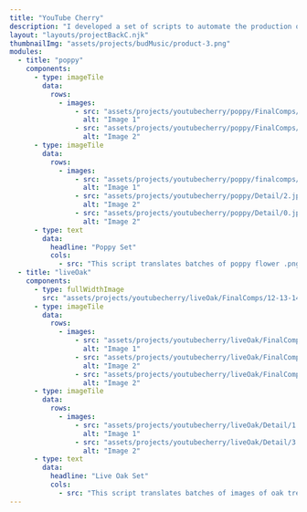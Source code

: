 ```yaml
---
title: "YouTube Cherry"
description: "I developed a set of scripts to automate the production of a large collection of graphics for YouTube's Cherry Campus. The title of each set refers to a species of plant that is native to the area."
layout: "layouts/projectBackC.njk"
thumbnailImg: "assets/projects/budMusic/product-3.png"
modules:
  - title: "poppy"
    components:
      - type: imageTile
        data:
          rows:
            - images:
                - src: "assets/projects/youtubecherry/poppy/FinalComps/8.jpg"
                  alt: "Image 1"
                - src: "assets/projects/youtubecherry/poppy/FinalComps/5.jpg"
                  alt: "Image 2"
      - type: imageTile
        data:
          rows:
            - images:
                - src: "assets/projects/youtubecherry/poppy/finalcomps/9.jpg"
                  alt: "Image 1"
                - src: "assets/projects/youtubecherry/poppy/Detail/2.jpg"
                  alt: "Image 2"
                - src: "assets/projects/youtubecherry/poppy/Detail/0.jpg"
                  alt: "Image 2"
      - type: text
        data:
          headline: "Poppy Set"
          cols:
            - src: "This script translates batches of poppy flower .png's into treated .svg files. These .svg's were then brought into PhotoShop, where I used them to compose each mural."
  - title: "liveOak"
    components:
      - type: fullWidthImage
        src: "assets/projects/youtubecherry/liveOak/FinalComps/12-13-14.jpg"
      - type: imageTile
        data:
          rows:
            - images:
                - src: "assets/projects/youtubecherry/liveOak/FinalComps/21.jpg"
                  alt: "Image 1"
                - src: "assets/projects/youtubecherry/liveOak/FinalComps/5.jpg"
                  alt: "Image 2"
                - src: "assets/projects/youtubecherry/liveOak/FinalComps/11.jpg"
                  alt: "Image 2"
      - type: imageTile
        data:
          rows:
            - images:
                - src: "assets/projects/youtubecherry/liveOak/Detail/1.jpg"
                  alt: "Image 1"
                - src: "assets/projects/youtubecherry/liveOak/Detail/3.jpg"
                  alt: "Image 2"
      - type: text
        data:
          headline: "Live Oak Set"
          cols:
            - src: "This script translates batches of images of oak trees into treated .svg files. These files were then scaled up, converted to pdf, and sent to the printer."
---
```

